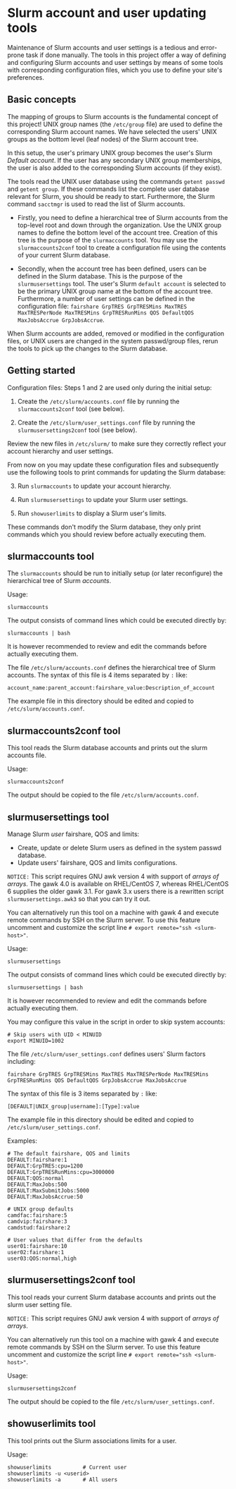 Slurm account and user updating tools
=====================================

Maintenance of Slurm accounts and user settings is a tedious and error-prone task if done manually.
The tools in this project offer a way of defining and configuring Slurm accounts and user settings by means of 
some tools with corresponding configuration files, which you use to define your site's preferences.

Basic concepts
--------------

The mapping of groups to Slurm accounts is the fundamental concept of this project!
UNIX group names (the ```/etc/group``` file) are used to define the corresponding Slurm account names.
We have selected the users' UNIX groups as the bottom level (leaf nodes) of the Slurm account tree.

In this setup, the user's primary UNIX group becomes the user's Slurm *Default account*.
If the user has any secondary UNIX group memberships, the user is also added to the corresponding Slurm accounts (if they exist).

The tools read the UNIX user database using the commands ```getent passwd``` and ```getent group```.
If these commands list the complete user database relevant for Slurm, you should be ready to start.
Furthermore, the Slurm command ```sacctmgr``` is used to read the list of Slurm accounts.

* Firstly, you need to define a hierarchical tree of Slurm accounts from the top-level root and down through the organization.
Use the UNIX group names to define the bottom level of the account tree.
Creation of this tree is the purpose of the ```slurmaccounts``` tool.
You may use the ```slurmaccounts2conf``` tool to create a configuration file using the contents of your current Slurm database.

* Secondly, when the account tree has been defined, users can be defined in the Slurm database.
This is the purpose of the ```slurmusersettings``` tool.
The user's Slurm ```default account``` is selected to be the primary UNIX group name at the bottom of the account tree.
Furthermore, a number of user settings can be defined in the configuration file:
```fairshare GrpTRES GrpTRESMins MaxTRES MaxTRESPerNode MaxTRESMins GrpTRESRunMins QOS DefaultQOS MaxJobsAccrue GrpJobsAccrue```.

When Slurm accounts are added, removed or modified in the configuration files, or UNIX users are changed in the system passwd/group files,
rerun the tools to pick up the changes to the Slurm database.

Getting started
---------------

Configuration files: Steps 1 and 2 are used only during the initial setup:

1. Create the ```/etc/slurm/accounts.conf``` file by running the ```slurmaccounts2conf``` tool (see below).

2. Create the ```/etc/slurm/user_settings.conf``` file by running the ```slurmusersettings2conf``` tool (see below).

Review the new files in ```/etc/slurm/``` to make sure they correctly reflect your account hierarchy and user settings.

From now on you may update these configuration files and subsequently use the following tools to print commands for updating the Slurm database:

3. Run ```slurmaccounts``` to update your account hierarchy.

4. Run ```slurmusersettings``` to update your Slurm user settings.

5. Run ```showuserlimits``` to display a Slurm user's limits.

These commands don't modify the Slurm database, they only print commands which you should review before actually executing them.

slurmaccounts tool
------------------

The ```slurmaccounts``` should be run to initially setup (or later reconfigure) the
hierarchical tree of Slurm *accounts*.

Usage:

```
slurmaccounts
```

The output consists of command lines which could be executed directly by:

```
slurmaccounts | bash
```
It is however recommended to review and edit the commands before actually executing them.

The file ```/etc/slurm/accounts.conf``` defines the hierarchical tree of Slurm accounts.
The syntax of this file is 4 items separated by ```:``` like:

```
account_name:parent_account:fairshare_value:Description_of_account
```

The example file in this directory should be edited and copied to ```/etc/slurm/accounts.conf```.

slurmaccounts2conf tool
-----------------------

This tool reads the Slurm database accounts and prints out the slurm accounts file.

Usage:

```
slurmaccounts2conf
```

The output should be copied to the file ```/etc/slurm/accounts.conf```.

slurmusersettings tool
----------------------

Manage Slurm *user* fairshare, QOS and limits:

* Create, update or delete Slurm users as defined in the system passwd database.
* Update users' fairshare, QOS and limits configurations.

```NOTICE:``` This script requires GNU awk version 4 with support of *arrays of arrays*.
The gawk 4.0 is available on RHEL/CentOS 7, whereas RHEL/CentOS 6 supplies the older gawk 3.1.
For gawk 3.x users there is a rewritten script ```slurmusersettings.awk3``` so that you can try it out.

You can alternatively run this tool on a machine with gawk 4 and execute remote commands by SSH on the Slurm server.
To use this feature uncomment and customize the script line ```# export remote="ssh <slurm-host>"```.

Usage:

```
slurmusersettings
```

The output consists of command lines which could be executed directly by:

```
slurmusersettings | bash
```
It is however recommended to review and edit the commands before actually executing them.

You may configure this value in the script in order to skip system accounts:

```
# Skip users with UID < MINUID
export MINUID=1002
```

The file ```/etc/slurm/user_settings.conf``` defines users' Slurm factors including:

```
fairshare GrpTRES GrpTRESMins MaxTRES MaxTRESPerNode MaxTRESMins GrpTRESRunMins QOS DefaultQOS GrpJobsAccrue MaxJobsAccrue
```

The syntax of this file is 3 items separated by ```:``` like:

```
[DEFAULT|UNIX_group|username]:[Type]:value
```

The example file in this directory should be edited and copied to ```/etc/slurm/user_settings.conf```.

Examples:

```
# The default fairshare, QOS and limits
DEFAULT:fairshare:1
DEFAULT:GrpTRES:cpu=1200
DEFAULT:GrpTRESRunMins:cpu=3000000
DEFAULT:QOS:normal
DEFAULT:MaxJobs:500
DEFAULT:MaxSubmitJobs:5000
DEFAULT:MaxJobsAccrue:50

# UNIX group defaults
camdfac:fairshare:5
camdvip:fairshare:3
camdstud:fairshare:2

# User values that differ from the defaults
user01:fairshare:10
user02:fairshare:1
user03:QOS:normal,high
```

slurmusersettings2conf tool
---------------------------

This tool reads your current Slurm database accounts and prints out the slurm user setting file.

```NOTICE:``` This script requires GNU awk version 4 with support of *arrays of arrays*.

You can alternatively run this tool on a machine with gawk 4 and execute remote commands by SSH on the Slurm server.
To use this feature uncomment and customize the script line ```# export remote="ssh <slurm-host>"```.

Usage:

```
slurmusersettings2conf
```

The output should be copied to the file ```/etc/slurm/user_settings.conf```.

showuserlimits tool
-------------------

This tool prints out the Slurm associations limits for a user.

Usage:

```
showuserlimits			# Current user
showuserlimits -u <userid>
showuserlimits -a		# All users
```
